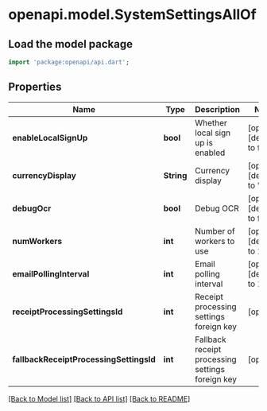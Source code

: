 # openapi.model.SystemSettingsAllOf

## Load the model package
```dart
import 'package:openapi/api.dart';
```

## Properties
Name | Type | Description | Notes
------------ | ------------- | ------------- | -------------
**enableLocalSignUp** | **bool** | Whether local sign up is enabled | [optional] [default to false]
**currencyDisplay** | **String** | Currency display | [optional] [default to '$']
**debugOcr** | **bool** | Debug OCR | [optional] [default to false]
**numWorkers** | **int** | Number of workers to use | [optional] [default to 1]
**emailPollingInterval** | **int** | Email polling interval | [optional] [default to 1800]
**receiptProcessingSettingsId** | **int** | Receipt processing settings foreign key | [optional] 
**fallbackReceiptProcessingSettingsId** | **int** | Fallback receipt processing settings foreign key | [optional] 

[[Back to Model list]](../README.md#documentation-for-models) [[Back to API list]](../README.md#documentation-for-api-endpoints) [[Back to README]](../README.md)



